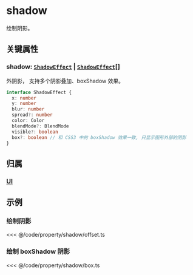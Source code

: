 <script setup>
import Case from '/component/Case.vue'
</script>

# shadow

绘制阴影。

<case name="Shadow" editor=false></case>

## 关键属性

### shadow: [`ShadowEffect`](../interface/ui/Effect.md#shadoweffect) | [`ShadowEffect`](../interface/ui/Effect.md#shadoweffect)[]

外阴影， 支持多个阴影叠加、boxShadow 效果。

```ts
interface ShadowEffect {
  x: number
  y: number
  blur: number
  spread?: number
  color: Color
  blendMode?: BlendMode
  visible?: boolean
  box?: boolean // 和 CSS3 中的 boxShadow 效果一致, 只显示图形外部的阴影
}
```

## 归属

### [UI](/reference/display/UI.md)

## 示例

<case name="Shadow" index=1 editor=false></case>

### 绘制阴影

<<< @/code/property/shadow/offset.ts

<case name="Shadow" index=0 editor=false></case>

### 绘制 boxShadow 阴影

<<< @/code/property/shadow/box.ts
